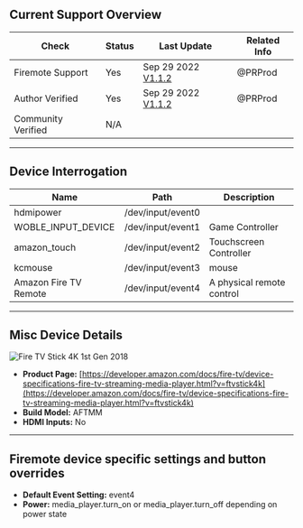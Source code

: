 ## Current Support Overview
| Check              | Status | Last Update                                                                    | Related Info |
| ------------------ |  ----  | -----------------------------------------------------------------------------  | ------------ |
| Firemote Support   | Yes    | Sep 29 2022 [V1.1.2](https://github.com/PRProd/HA-Firemote/tree/v1.1.2)        | @PRProd      |
| Author Verified    | Yes    | Sep 29 2022 [V1.1.2](https://github.com/PRProd/HA-Firemote/tree/v1.1.2)        | @PRProd      |
| Community Verified | N/A    |                                                                                |              |

***

## Device Interrogation
| Name                       | Path              | Description                 |
| -------------------------- | ----------------- | --------------------------- |
| hdmipower                  | /dev/input/event0 |                             |
| WOBLE_INPUT_DEVICE         | /dev/input/event1 | Game Controller             |
| amazon_touch               | /dev/input/event2 | Touchscreen Controller      |
| kcmouse                    | /dev/input/event3 | mouse                       |
| Amazon Fire TV Remote      | /dev/input/event4 | A physical remote control   |

***

## Misc Device Details
![Fire TV Stick 4K 1st Gen 2018](https://m.media-amazon.com/images/G/01/mobile-apps/dex/firetv/firetv4ksingleimage._TTH_.png)
 * **Product Page:** [https://developer.amazon.com/docs/fire-tv/device-specifications-fire-tv-streaming-media-player.html?v=ftvstick4k](https://developer.amazon.com/docs/fire-tv/device-specifications-fire-tv-streaming-media-player.html?v=ftvstick4k)
 * **Build Model:** AFTMM
 * **HDMI Inputs:** No

***

## Firemote device specific settings and button overrides
 * **Default Event Setting:** event4
 * **Power:** media_player.turn_on or media_player.turn_off depending on power state

